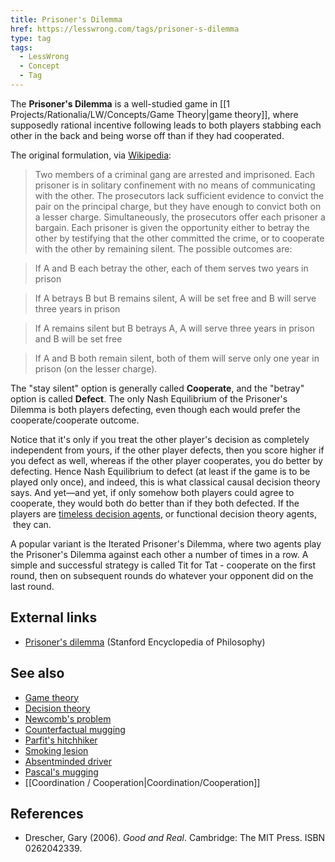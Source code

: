 ```yaml
---
title: Prisoner's Dilemma
href: https://lesswrong.com/tags/prisoner-s-dilemma
type: tag
tags:
  - LessWrong
  - Concept
  - Tag
---
```


The **Prisoner's Dilemma** is a well-studied game in [[1 Projects/Rationalia/LW/Concepts/Game Theory|game theory]], where supposedly rational incentive following leads to both players stabbing each other in the back and being worse off than if they had cooperated.

The original formulation, via [Wikipedia](https://en.wikipedia.org/wiki/Prisoner%27s_dilemma):

> Two members of a criminal gang are arrested and imprisoned. Each prisoner is in solitary confinement with no means of communicating with the other. The prosecutors lack sufficient evidence to convict the pair on the principal charge, but they have enough to convict both on a lesser charge. Simultaneously, the prosecutors offer each prisoner a bargain. Each prisoner is given the opportunity either to betray the other by testifying that the other committed the crime, or to cooperate with the other by remaining silent. The possible outcomes are:

> If A and B each betray the other, each of them serves two years in prison

> If A betrays B but B remains silent, A will be set free and B will serve three years in prison

> If A remains silent but B betrays A, A will serve three years in prison and B will be set free

> If A and B both remain silent, both of them will serve only one year in prison (on the lesser charge).

The "stay silent" option is generally called **Cooperate**, and the "betray" option is called **Defect**. The only Nash Equilibrium of the Prisoner's Dilemma is both players defecting, even though each would prefer the cooperate/cooperate outcome.

Notice that it's only if you treat the other player's decision as completely independent from yours, if the other player defects, then you score higher if you defect as well, whereas if the other player cooperates, you do better by defecting. Hence Nash Equilibrium to defect (at least if the game is to be played only once), and indeed, this is what classical causal decision theory says. And yet—and yet, if only somehow both players could agree to cooperate, they would both do better than if they both defected. If the players are [timeless decision agents](https://wiki.lesswrong.com/wiki/timeless_decision_agent), or functional decision theory agents,  they can.

A popular variant is the Iterated Prisoner's Dilemma, where two agents play the Prisoner's Dilemma against each other a number of times in a row. A simple and successful strategy is called Tit for Tat - cooperate on the first round, then on subsequent rounds do whatever your opponent did on the last round.

External links
--------------

*   [Prisoner's dilemma](http://plato.stanford.edu/entries/prisoner-dilemma/) (Stanford Encyclopedia of Philosophy)

See also
--------

*   [Game theory](https://wiki.lesswrong.com/wiki/Game_theory)
*   [Decision theory](https://wiki.lesswrong.com/wiki/Decision_theory)
*   [Newcomb's problem](https://wiki.lesswrong.com/wiki/Newcomb%27s_problem)
*   [Counterfactual mugging](https://wiki.lesswrong.com/wiki/Counterfactual_mugging)
*   [Parfit's hitchhiker](https://wiki.lesswrong.com/wiki/Parfit%27s_hitchhiker)
*   [Smoking lesion](https://wiki.lesswrong.com/wiki/Smoking_lesion)
*   [Absentminded driver](https://wiki.lesswrong.com/wiki/Absentminded_driver)
*   [Pascal's mugging](https://wiki.lesswrong.com/wiki/Pascal%27s_mugging)
*   [[Coordination / Cooperation|Coordination/Cooperation]]

References
----------

*   Drescher, Gary (2006). *Good and Real*. Cambridge: The MIT Press. ISBN 0262042339.